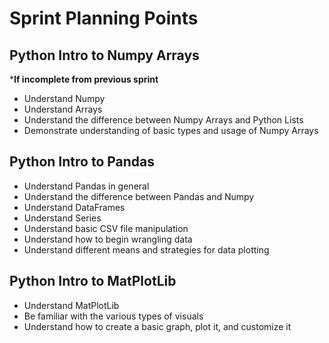 # Sprint Planning Points

## Python Intro to Numpy Arrays
***If incomplete from previous sprint**
- Understand Numpy
- Understand Arrays
- Understand the difference between Numpy Arrays and Python Lists
- Demonstrate understanding of basic types and usage of Numpy Arrays

## Python Intro to Pandas
- Understand Pandas in general
- Understand the difference between Pandas and Numpy
- Understand DataFrames
- Understand Series
- Understand basic CSV file manipulation
- Understand how to begin wrangling data
- Understand different means and strategies for data plotting

## Python Intro to MatPlotLib

- Understand MatPlotLib
- Be familiar with the various types of visuals
- Understand how to create a basic graph, plot it, and customize it
